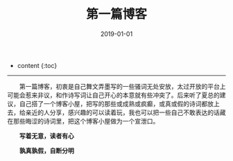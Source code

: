 ﻿---
layout: post
title:  "第一篇博客"
date:   2019-01-01
categories: 其他
tag: 诗词画意
---

* content
{:toc}



---
&emsp;&emsp;第一篇博客，初衷是自己舞文弄墨写的一些骚词无处安放，太过开放的平台上可能会惹来非议，和作诗写词让自己开心的本意就有些冲突了。后来听了夏总的建议，自己搭了一个博客小屋，把写的那些或成熟或疯癫，或真或假的诗词都放上去，给亲近的人分享，感兴趣的可以读着玩，我也可以把一些自己不敢表达的话藏在那些晦涩的诗词里，把这个博客小屋做为一个宣泄口。

&emsp;&emsp;**写着无意，读者有心**

&emsp;&emsp;**孰真孰假，自断分明**
